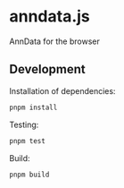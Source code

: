 # anndata.js
AnnData for the browser

## Development

Installation of dependencies:

```bash
pnpm install
```

Testing:

```bash
pnpm test
```

Build:

```bash
pnpm build
```